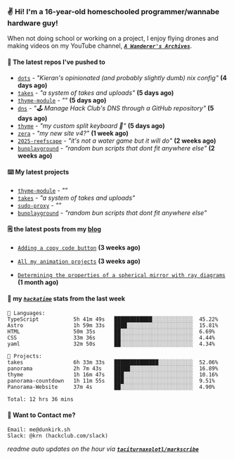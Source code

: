 ### ✌️ Hi! I'm a 16-year-old homeschooled programmer/wannabe hardware guy!

When not doing school or working on a project, I enjoy flying drones and making videos on my YouTube channel, [**_`A Wanderer's Archives`_**](https://youtube.com/@wanderer.archives).

#### 👷 The latest repos I've pushed to

- [`dots`](https://github.com/taciturnaxolotl/dots) - _"Kieran's opinionated (and probably slightly dumb) nix config"_ **(4 days ago)**
- [`takes`](https://github.com/taciturnaxolotl/takes) - _"a system of takes and uploads"_ **(5 days ago)**
- [`thyme-module`](https://github.com/taciturnaxolotl/thyme-module) - _""_ **(5 days ago)**
- [`dns`](https://github.com/hackclub/dns) - _"🕹 Manage Hack Club's DNS through a GitHub repository"_ **(5 days ago)**
- [`thyme`](https://github.com/taciturnaxolotl/thyme) - _"my custom split keyboard 🫶"_ **(5 days ago)**
- [`zera`](https://github.com/taciturnaxolotl/zera) - _"my new site v4?"_ **(1 week ago)**
- [`2025-reefscape`](https://github.com/df1317/2025-reefscape) - _"it's not a water game but it will do"_ **(2 weeks ago)**
- [`bunplayground`](https://github.com/taciturnaxolotl/bunplayground) - _"random bun scripts that dont fit anywhere else"_ **(2 weeks ago)**

#### ⌨️ My latest projects

- [`thyme-module`](https://github.com/taciturnaxolotl/thyme-module) - _""_
- [`takes`](https://github.com/taciturnaxolotl/takes) - _"a system of takes and uploads"_
- [`sudo-proxy`](https://github.com/taciturnaxolotl/sudo-proxy) - _""_
- [`bunplayground`](https://github.com/taciturnaxolotl/bunplayground) - _"random bun scripts that dont fit anywhere else"_

#### 🗒️ the latest posts from my [blog](https://dunkirk.sh)

- [`Adding a copy code button`](https://dunkirk.sh/blog/adding-a-copy-button/) **(3 weeks ago)**

- [`All my animation projects`](https://dunkirk.sh/blog/my-animations/) **(3 weeks ago)**

- [`Determining the properties of a spherical mirror with ray diagrams`](https://dunkirk.sh/blog/spherical-ray-diagrams/) **(1 month ago)**



#### 📡 my [_`hackatime`_](https://waka.hackclub.com) stats from the last week

```text
💾 Languages:
TypeScript           5h 41m 49s   ████████████░░░░░░░░░░░░░  45.22%
Astro                1h 59m 33s   ████░░░░░░░░░░░░░░░░░░░░░  15.81%
HTML                 50m 35s      ██░░░░░░░░░░░░░░░░░░░░░░░  6.69%
CSS                  33m 36s      ██░░░░░░░░░░░░░░░░░░░░░░░  4.44%
yaml                 32m 50s      ██░░░░░░░░░░░░░░░░░░░░░░░  4.34%

💼 Projects:
takes                6h 33m 33s   ██████████████░░░░░░░░░░░  52.06%
panorama             2h 7m 43s    █████░░░░░░░░░░░░░░░░░░░░  16.89%
thyme                1h 16m 47s   ███░░░░░░░░░░░░░░░░░░░░░░  10.16%
panorama-countdown   1h 11m 55s   ███░░░░░░░░░░░░░░░░░░░░░░  9.51%
Panorama-Website     37m 4s       ██░░░░░░░░░░░░░░░░░░░░░░░  4.90%

Total: 12 hrs 36 mins
```

#### 📮 Want to Contact me?

```text
Email: me@dunkirk.sh
Slack: @krn (hackclub.com/slack)
```

_readme auto updates on the hour via [**`taciturnaxolotl/markscribe`**](https://github.com/taciturnaxolotl/markscribe)_
